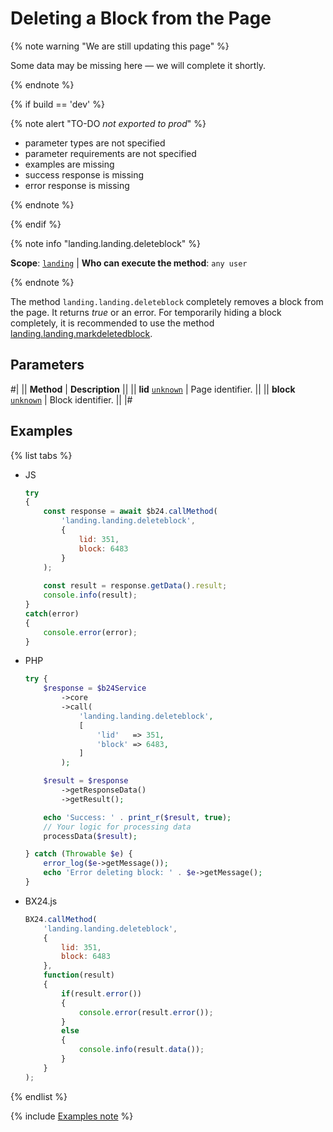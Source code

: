 # Deleting a Block from the Page

{% note warning "We are still updating this page" %}

Some data may be missing here — we will complete it shortly.

{% endnote %}

{% if build == 'dev' %}

{% note alert "TO-DO _not exported to prod_" %}

- parameter types are not specified
- parameter requirements are not specified
- examples are missing
- success response is missing
- error response is missing

{% endnote %}

{% endif %}

{% note info "landing.landing.deleteblock" %}

**Scope**: [`landing`](../../../scopes/permissions.md) | **Who can execute the method**: `any user`

{% endnote %}

The method `landing.landing.deleteblock` completely removes a block from the page. It returns *true* or an error. For temporarily hiding a block completely, it is recommended to use the method [landing.landing.markdeletedblock](./landing-landing-mark-deleted-block.md).

## Parameters

#|
|| **Method** | **Description** ||
|| **lid**
[`unknown`](../../../data-types.md) | Page identifier. ||
|| **block**
[`unknown`](../../../data-types.md) | Block identifier. ||
|#

## Examples

{% list tabs %}

- JS

    ```js
    try
    {
    	const response = await $b24.callMethod(
    		'landing.landing.deleteblock',
    		{
    			lid: 351,
    			block: 6483
    		}
    	);
    	
    	const result = response.getData().result;
    	console.info(result);
    }
    catch(error)
    {
    	console.error(error);
    }
    ```

- PHP

    ```php
    try {
        $response = $b24Service
            ->core
            ->call(
                'landing.landing.deleteblock',
                [
                    'lid'   => 351,
                    'block' => 6483,
                ]
            );
    
        $result = $response
            ->getResponseData()
            ->getResult();
    
        echo 'Success: ' . print_r($result, true);
        // Your logic for processing data
        processData($result);
    
    } catch (Throwable $e) {
        error_log($e->getMessage());
        echo 'Error deleting block: ' . $e->getMessage();
    }
    ```

- BX24.js

    ```js
    BX24.callMethod(
        'landing.landing.deleteblock',
        {
            lid: 351,
            block: 6483
        },
        function(result)
        {
            if(result.error())
            {
                console.error(result.error());
            }
            else
            {
                console.info(result.data());
            }
        }
    );
    ```

{% endlist %}

{% include [Examples note](../../../../_includes/examples.md) %}